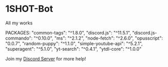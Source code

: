 # 1SHOT-Bot
All my works

PACKAGES: "common-tags": "^1.8.0",
    "discord.js": "^11.5.1",
    "discord.js-commando": "^0.10.0",
    "ms": "^2.1.2",
    "node-fetch": "^2.6.0",
    "opusscript": "0.0.7",
    "random-puppy": "^1.1.0",
    "simple-youtube-api": "^5.2.1",
    "superagent": "^5.1.0",
    "yt-search": "^0.4.1",
    "ytdl-core": "^1.0.0"
    
 Join my [Discord Server](https://discord.gg/cz9gU73) for more help!

